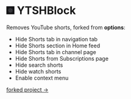 
#   <img alt="Icon" width="21" src="https://raw.githubusercontent.com/gravadox/YTSHBlock/refs/heads/main/icons/icon-96.png" style="max-width: 100%;"> YTSHBlock

Removes YouTube shorts, forked from 
**options**:
-   Hide Shorts tab in navigation tab
-   Hide Shorts section in Home feed
-   Hide Shorts tab in channel page
-   Hide Shorts from Subscriptions page
-   Hide search shorts
-   Hide watch shorts
-   Enable context menu

[forked project ->](https://github.com/raven0230/Remove-Youtube-Shorts)
